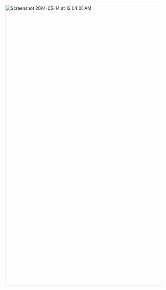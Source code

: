 <img width="907" alt="Screenshot 2024-05-14 at 12 04 00 AM" src="https://github.com/igutierrez1011/GolfWebPage/assets/69090533/ca290fc6-88e3-4a53-a1eb-bdd0a75fd4fc">
